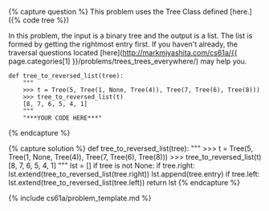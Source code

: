 {% capture question %}
This problem uses the Tree Class defined [here.]({% code tree %})

In this problem, the input is a binary tree and the output is a list. The list is formed by getting the rightmost entry first. If you haven't already, the traversal questions located [here](http://markmiyashita.com/cs61a/{{ page.categories[1] }}/problems/trees_trees_everywhere/) may help you.

    def tree_to_reversed_list(tree):
        """
        >>> t = Tree(5, Tree(1, None, Tree(4)), Tree(7, Tree(6), Tree(8)))
        >>> tree_to_reversed_list(t)
        [8, 7, 6, 5, 4, 1]
        """
        "***YOUR CODE HERE***"
{% endcapture %}

{% capture solution %}
    def tree_to_reversed_list(tree):
        """
        >>> t = Tree(5, Tree(1, None, Tree(4)), Tree(7, Tree(6), Tree(8)))
        >>> tree_to_reversed_list(t)
        [8, 7, 6, 5, 4, 1]
        """
        lst = []
        if tree is not None:
            if tree.right:
                lst.extend(tree_to_reversed_list(tree.right))
            lst.append(tree.entry)
            if tree.left:
                lst.extend(tree_to_reversed_list(tree.left))
        return lst
{% endcapture %}

{% include cs61a/problem_template.md %}
